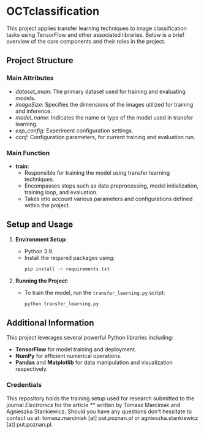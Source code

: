 # OCTclassification


This project applies transfer learning techniques to image classification tasks using TensorFlow and other associated libraries. Below is a brief overview of the core components and their roles in the project.
## Project Structure

### Main Attributes
- *dataset_main*: The primary dataset used for training and evaluating models.
- *imageSize*: Specifies the dimensions of the images utilized for training and inference.
- *model_name*: Indicates the name or type of the model used in transfer learning.
- *exp_config*: Experiment configuration settings.
- *conf*: Configuration parameters, for current training and evaluation run.

### Main Function
- **train**:
  - Responsible for training the model using transfer learning techniques. 
  - Encompasses steps such as data preprocessing, model initialization, training loop, and evaluation. 
  - Takes into account various parameters and configurations defined within the project.

## Setup and Usage

1. **Environment Setup**:
   - Python 3.9.
   - Install the required packages using:
     ```sh
     pip install -r requirements.txt
     ```

2. **Running the Project**:
   - To train the model, run the `transfer_learning.py` script:
     ```sh
     python transfer_learning.py
     ```

## Additional Information

This project leverages several powerful Python libraries including:
- **TensorFlow** for model training and deployment.
- **NumPy** for efficient numerical operations. 
- **Pandas** and **Matplotlib** for data manipulation and visualization respectively.

### Credentials

This repository holds the training setup used for research submitted to the journal *Electronics* for the article ** written by Tomasz Marciniak and Agnieszka Stankiewicz. 
Should you have any questions don't hessitate to contact us at: tomasz.marciniak [at] put.poznan.pl or agnieszka.stankiewicz [at] put.poznan.pl.